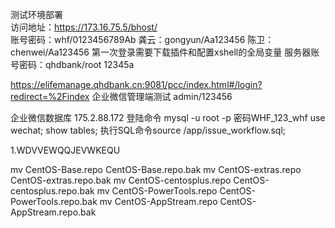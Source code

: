 
测试环境部署  
访问地址：https://173.16.75.5/bhost/  
账号密码：whf/0123456789Ab 龚云：gongyun/Aa123456 陈卫：chenwei/Aa123456
第一次登录需要下载插件和配置xshell的全局变量
服务器账号密码：qhdbank/root  12345a

https://elifemanage.qhdbank.cn:9081/pcc/index.html#/login?redirect=%2Findex
企业微信管理端测试 admin/123456


企业微信数据库
175.2.88.172
登陆命令
mysql -u root -p
密码WHF_123_whf
use wechat;
show tables;
执行SQL命令source /app/issue_workflow.sql;


1.WDVVEWQQJEVWKEQU

mv CentOS-Base.repo CentOS-Base.repo.bak
mv CentOS-extras.repo CentOS-extras.repo.bak
mv CentOS-centosplus.repo CentOS-centosplus.repo.bak
mv CentOS-PowerTools.repo CentOS-PowerTools.repo.bak
mv CentOS-AppStream.repo CentOS-AppStream.repo.bak
